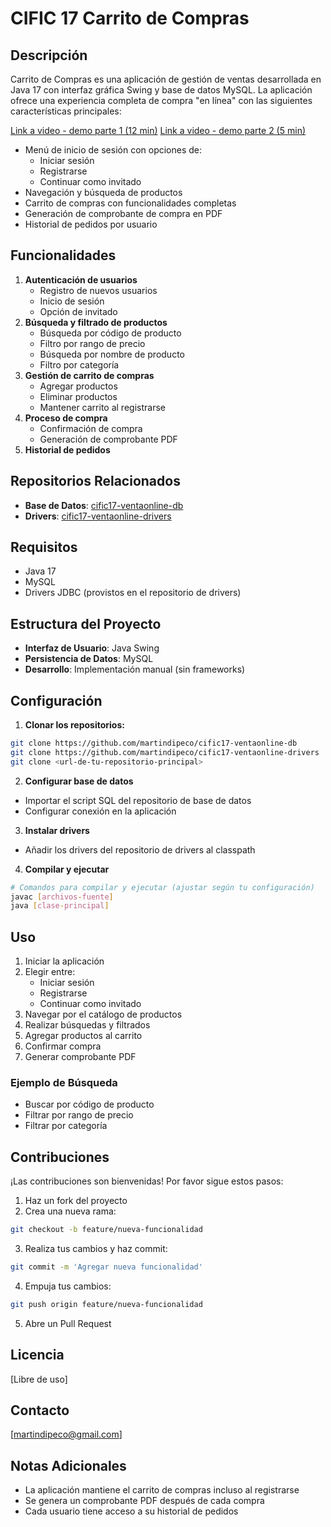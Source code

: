# CIFIC 17 Carrito de Compras
## Descripción
Carrito de Compras es una aplicación de gestión de ventas desarrollada en Java 17 con interfaz gráfica Swing y base de datos MySQL. La aplicación ofrece una experiencia completa de compra "en línea" con las siguientes características principales:

[Link a video - demo parte 1 (12 min)](https://youtube.com/live/9LjV5dSLbIM?feature=share) 
[Link a video - demo parte 2 (5 min)](https://youtube.com/live/wI8q06fJl98?feature=share)

- Menú de inicio de sesión con opciones de:
  - Iniciar sesión
  - Registrarse
  - Continuar como invitado
- Navegación y búsqueda de productos
- Carrito de compras con funcionalidades completas
- Generación de comprobante de compra en PDF
- Historial de pedidos por usuario

## Funcionalidades
1. **Autenticación de usuarios**
   - Registro de nuevos usuarios
   - Inicio de sesión
   - Opción de invitado
2. **Búsqueda y filtrado de productos**
   - Búsqueda por código de producto
   - Filtro por rango de precio
   - Búsqueda por nombre de producto
   - Filtro por categoría
3. **Gestión de carrito de compras**
   - Agregar productos
   - Eliminar productos
   - Mantener carrito al registrarse
4. **Proceso de compra**
   - Confirmación de compra
   - Generación de comprobante PDF
5. **Historial de pedidos**

## Repositorios Relacionados
- **Base de Datos**: [cific17-ventaonline-db](https://github.com/martindipeco/cific17-ventaonline-db)
- **Drivers**: [cific17-ventaonline-drivers](https://github.com/martindipeco/cific17-ventaonline-drivers)

## Requisitos
- Java 17
- MySQL
- Drivers JDBC (provistos en el repositorio de drivers)

## Estructura del Proyecto
- **Interfaz de Usuario**: Java Swing
- **Persistencia de Datos**: MySQL
- **Desarrollo**: Implementación manual (sin frameworks)

## Configuración
1. **Clonar los repositorios:**
```bash
git clone https://github.com/martindipeco/cific17-ventaonline-db
git clone https://github.com/martindipeco/cific17-ventaonline-drivers
git clone <url-de-tu-repositorio-principal>
```

2. **Configurar base de datos**
- Importar el script SQL del repositorio de base de datos
- Configurar conexión en la aplicación

3. **Instalar drivers**
- Añadir los drivers del repositorio de drivers al classpath

4. **Compilar y ejecutar**
```bash
# Comandos para compilar y ejecutar (ajustar según tu configuración)
javac [archivos-fuente]
java [clase-principal]
```

## Uso
1. Iniciar la aplicación
2. Elegir entre:
   - Iniciar sesión
   - Registrarse
   - Continuar como invitado
3. Navegar por el catálogo de productos
4. Realizar búsquedas y filtrados
5. Agregar productos al carrito
6. Confirmar compra
7. Generar comprobante PDF

### Ejemplo de Búsqueda
- Buscar por código de producto
- Filtrar por rango de precio
- Filtrar por categoría

## Contribuciones
¡Las contribuciones son bienvenidas! Por favor sigue estos pasos:

1. Haz un fork del proyecto
2. Crea una nueva rama:
```bash
git checkout -b feature/nueva-funcionalidad
```
3. Realiza tus cambios y haz commit:
```bash
git commit -m 'Agregar nueva funcionalidad'
```
4. Empuja tus cambios:
```bash
git push origin feature/nueva-funcionalidad
```
5. Abre un Pull Request

## Licencia
[Libre de uso]

## Contacto
[martindipeco@gmail.com]

## Notas Adicionales
- La aplicación mantiene el carrito de compras incluso al registrarse
- Se genera un comprobante PDF después de cada compra
- Cada usuario tiene acceso a su historial de pedidos
